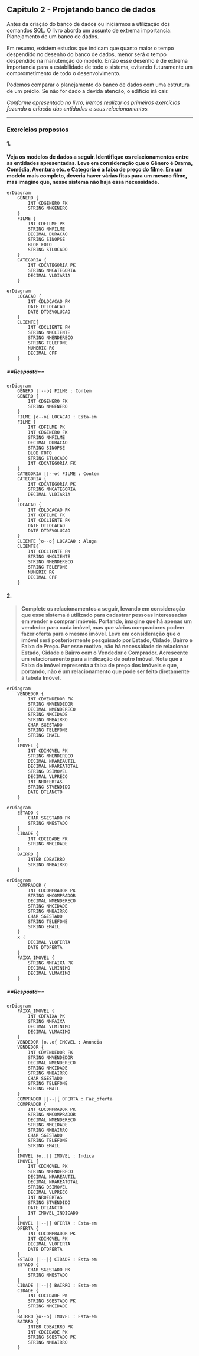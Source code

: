 ## Capitulo 2 - Projetando banco de dados

Antes da criação do banco de dados ou iniciarmos a utilização dos comandos SQL. O livro aborda um assunto de extrema importancia: Planejamento de um banco de dados.

Em resumo, existem estudos que indicam que quanto maior o tempo despendido no desenho do banco de dados, menor será o tempo despendido na manutenção do modelo. Então esse desenho é de extrema importancia para a estabilidade de todo o sistema, evitando futuramente um comprometimento de todo o desenvolvimento.

Podemos comparar o planejamento do banco de dados com uma estrutura de um prédio. Se não for dado a devida atencão, o edifício irá cair.

*Conforme apresentado no livro, iremos realizar os primeiros exercícios fazendo a criacão das entidades e seus relacionamentos.*

------


### Exercícios propostos

#### 1.

[^note]:
**Veja os modelos de dados a seguir. Identifique os relacionamentos entre as entidades apresentadas. Leve em consideração que o Gênero é Drama, Comédia, Aventura etc. e Categoria é a faixa de preço do filme. Em um modelo mais completo, deveria haver várias fitas para um mesmo filme, mas imagine que, nesse sistema não haja essa necessidade.**


```mermaid
erDiagram
    GENERO {
        INT CDGENERO FK
        STRING NMGENERO
    }
    FILME {
        INT CDFILME PK
        STRING NMFILME
        DECIMAL DURACAO
        STRING SINOPSE
        BLOB FOTO
        STRING STLOCADO
    }
    CATEGORIA {
        INT CDCATEGORIA PK
        STRING NMCATEGORIA
        DECIMAL VLDIARIA
    }
```

```mermaid
erDiagram
    LOCACAO {
        INT CDLOCACAO PK
        DATE DTLOCACAO
        DATE DTDEVOLUCAO
    }
    CLIENTE{
        INT CDCLIENTE PK
        STRING NMCLIENTE
        STRING NMENDERECO
        STRING TELEFONE
        NUMERIC RG
        DECIMAL CPF
    }
```

##### ==Resposta==
```mermaid
erDiagram
    GENERO ||--o{ FILME : Contem
    GENERO {
        INT CDGENERO FK
        STRING NMGENERO
    }
    FILME }o--o{ LOCACAO : Esta-em
    FILME {
        INT CDFILME PK
        INT CDGENERO FK
        STRING NMFILME
        DECIMAL DURACAO
        STRING SINOPSE
        BLOB FOTO
        STRING STLOCADO
        INT CDCATEGORIA FK
    }
    CATEGORIA ||--o{ FILME : Contem
    CATEGORIA {
        INT CDCATEGORIA PK
        STRING NMCATEGORIA
        DECIMAL VLDIARIA
    }
    LOCACAO {
        INT CDLOCACAO PK
        INT CDFILME FK
        INT CDCLIENTE FK
        DATE DTLOCACAO
        DATE DTDEVOLUCAO
    }
    CLIENTE }o--o{ LOCACAO : Aluga
    CLIENTE{
        INT CDCLIENTE PK
        STRING NMCLIENTE
        STRING NMENDERECO
        STRING TELEFONE
        NUMERIC RG
        DECIMAL CPF
    }
```

#### 2.
> **Complete os relacionamentos a seguir, levando em consideração que esse sistema é utilizado para cadastrar pessoas interessadas em vender e comprar imóveis. Portando, imagine que há apenas um vendedor para cada imóvel, mas que vários compradores podem fazer oferta para o mesmo imóvel. Leve em consideração que o imóvel será posteriormente pesquisado por Estado, Cidade, Bairro e Faixa de Preço. Por esse motivo, não há necessidade de relacionar Estado, Cidade e Bairro com o Vendedor e Comprador. Acrescente um relacionamento para a indicação de outro Imóvel. Note que a Faixa do Imóvel representa a faixa de preço dos imóveis e que, portando, não é um relacionamento que pode ser feito diretamente à tabela Imóvel.**

```mermaid
erDiagram
    VENDEDOR {
        INT CDVENDEDOR FK
        STRING NMVENDEDOR
        DECIMAL NMENDERECO
        STRING NMCIDADE
        STRING NMBAIRRO
        CHAR SGESTADO
        STRING TELEFONE
        STRING EMAIL
    }
    IMOVEL {
        INT CDIMOVEL PK
        STRING NMENDERECO
        DECIMAL NRAREAUTIL
        DECIMAL NRAREATOTAL
        STRING DSIMOVEL
        DECIMAL VLPRECO
        INT NROFERTAS
        STRING STVENDIDO
        DATE DTLANCTO
    }
```

```mermaid
erDiagram
    ESTADO {
        CHAR SGESTADO PK
        STRING NMESTADO
    }
    CIDADE {
        INT CDCIDADE PK
        STRING NMCIDADE
    }
    BAIRRO {
        INTER CDBAIRRO
        STRING NMBAIRRO
    }
```

```mermaid
erDiagram
    COMPRADOR {
        INT CDCOMPRADOR PK
        STRING NMCOMPRADOR
        DECIMAL NMENDERECO
        STRING NMCIDADE
        STRING NMBAIRRO
        CHAR SGESTADO
        STRING TELEFONE
        STRING EMAIL
    }
    x {
        DECIMAL VLOFERTA
        DATE DTOFERTA
    }
    FAIXA_IMOVEL {
        STRING NMFAIXA PK
        DECIMAL VLMINIMO
        DECIMAL VLMAXIMO
    }
```

##### ==Resposta==

```mermaid
erDiagram
    FAIXA_IMOVEL {
        INT CDFAIXA PK
        STRING NMFAIXA
        DECIMAL VLMINIMO
        DECIMAL VLMAXIMO
    }
    VENDEDOR |o..o{ IMOVEL : Anuncia
    VENDEDOR {
        INT CDVENDEDOR FK
        STRING NMVENDEDOR
        DECIMAL NMENDERECO
        STRING NMCIDADE
        STRING NMBAIRRO
        CHAR SGESTADO
        STRING TELEFONE
        STRING EMAIL
    }
    COMPRADOR ||--|{ OFERTA : Faz_oferta
    COMPRADOR {
        INT CDCOMPRADOR PK
        STRING NMCOMPRADOR
        DECIMAL NMENDERECO
        STRING NMCIDADE
        STRING NMBAIRRO
        CHAR SGESTADO
        STRING TELEFONE
        STRING EMAIL
    }
    IMOVEL }o..|| IMOVEL : Indica
    IMOVEL {
        INT CDIMOVEL PK
        STRING NMENDERECO
        DECIMAL NRAREAUTIL
        DECIMAL NRAREATOTAL
        STRING DSIMOVEL
        DECIMAL VLPRECO
        INT NROFERTAS
        STRING STVENDIDO
        DATE DTLANCTO
        INT IMOVEL_INDICADO
    }
    IMOVEL ||--|{ OFERTA : Esta-em
    OFERTA {
        INT CDCOMPRADOR PK
        INT CDIMOVEL PK
        DECIMAL VLOFERTA
        DATE DTOFERTA
    }
    ESTADO ||--|{ CIDADE : Esta-em
    ESTADO {
        CHAR SGESTADO PK
        STRING NMESTADO
    }
    CIDADE ||--|{ BAIRRO : Esta-em
    CIDADE {
        INT CDCIDADE PK
        STRING SGESTADO PK
        STRING NMCIDADE
    }
    BAIRRO }o--o{ IMOVEL : Esta-em
    BAIRRO {
        INTER CDBAIRRO PK
        INT CDCIDADE PK
        STRING SGESTADO PK
        STRING NMBAIRRO
    }
```